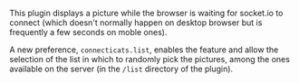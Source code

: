
This plugin displays a picture while the browser is waiting for socket.io to connect (which doesn't normally happen on desktop browser but is frequently a few seconds on moble ones).

A new preference, `connecticats.list`, enables the feature and allow the selection of the list in which to randomly pick the pictures, among the ones available on the server (in the `/list` directory of the plugin).
